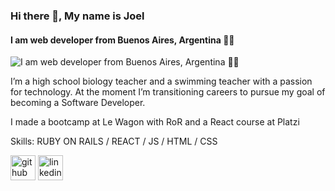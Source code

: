 ### **Hi there 👋, My name is Joel**
#### I am web developer from Buenos Aires, Argentina 👨‍💻
![I am web developer from Buenos Aires, Argentina 👨‍💻](https://media.tenor.com/NOYF3f82b_gAAAAC/programmer.gif)

I’m a high school biology teacher and a swimming teacher with a passion for technology. At the moment I’m transitioning careers to pursue my goal of becoming a Software Developer.

I made a bootcamp at Le Wagon with RoR and a React course at Platzi

Skills: RUBY ON RAILS / REACT / JS / HTML / CSS



[<img src='https://cdn.jsdelivr.net/npm/simple-icons@3.0.1/icons/github.svg' alt='github' height='40'>](https://github.com/https://github.com/JoelJaldin)  [<img src='https://cdn.jsdelivr.net/npm/simple-icons@3.0.1/icons/linkedin.svg' alt='linkedin' height='40'>](https://www.linkedin.com/in/https://www.linkedin.com/in/joeljaldin//)  
